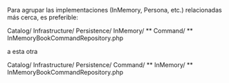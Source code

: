 Para agrupar las implementaciones (InMemory, Persona, etc.) relacionadas más cerca, es preferible:

Catalog/
    Infrastructure/
        Persistence/
            InMemory/ **
                Command/ **
                    InMemoryBookCommandRepository.php

a esta otra

Catalog/
    Infrastructure/
        Persistence/
            Command/ **
                InMemory/ **
                    InMemoryBookCommandRepository.php